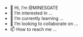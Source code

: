 - 👋 Hi, I’m @MINESGATE
- 👀 I’m interested in ...
- 🌱 I’m currently learning ...
- 💞️ I’m looking to collaborate on ...
- 📫 How to reach me ...

<!---
MINESGATE/MINESGATE is a ✨ special ✨ repository because its `README.md` (this file) appears on your GitHub profile.
You can click the Preview link to take a look at your changes.
--->

